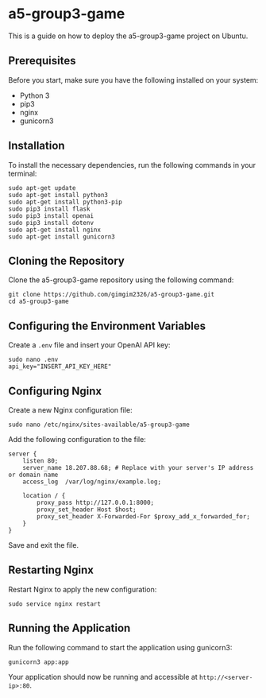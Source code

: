 # a5-group3-game

This is a guide on how to deploy the a5-group3-game project on Ubuntu.

## Prerequisites

Before you start, make sure you have the following installed on your system:

- Python 3
- pip3
- nginx
- gunicorn3

## Installation

To install the necessary dependencies, run the following commands in your terminal:

```
sudo apt-get update
sudo apt-get install python3
sudo apt-get install python3-pip
sudo pip3 install flask
sudo pip3 install openai
sudo pip3 install dotenv
sudo apt-get install nginx
sudo apt-get install gunicorn3
```

## Cloning the Repository

Clone the a5-group3-game repository using the following command:

```
git clone https://github.com/gimgim2326/a5-group3-game.git
cd a5-group3-game
```

## Configuring the Environment Variables

Create a `.env` file and insert your OpenAI API key:

```
sudo nano .env
api_key="INSERT_API_KEY_HERE"
```

## Configuring Nginx

Create a new Nginx configuration file:

```
sudo nano /etc/nginx/sites-available/a5-group3-game
```

Add the following configuration to the file:

```
server {
    listen 80;
    server_name 18.207.88.68; # Replace with your server's IP address or domain name
    access_log  /var/log/nginx/example.log;

    location / {
        proxy_pass http://127.0.0.1:8000;
        proxy_set_header Host $host;
        proxy_set_header X-Forwarded-For $proxy_add_x_forwarded_for;
    }
}
```

Save and exit the file.

## Restarting Nginx

Restart Nginx to apply the new configuration:

```
sudo service nginx restart
```

## Running the Application

Run the following command to start the application using gunicorn3:

```
gunicorn3 app:app
```

Your application should now be running and accessible at `http://<server-ip>:80`.